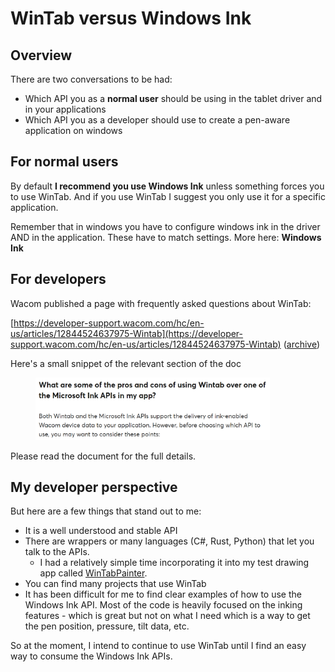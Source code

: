 # WinTab versus Windows Ink

## Overview

There are two conversations to be had:

* Which API you as a **normal user** should be using in the tablet driver and in your applications
* Which API you as a developer should use to create a pen-aware application on windows

## For normal users

By default **I recommend you use Windows Ink** unless something forces you to use WinTab. And if you use WinTab I suggest you only use it for a specific application.

Remember that in windows you have to configure windows ink in the driver AND in the application. These have to match settings. More here: **Windows Ink**&#x20;

## For developers

Wacom published a page with frequently asked questions about WinTab:

[https://developer-support.wacom.com/hc/en-us/articles/12844524637975-Wintab](https://developer-support.wacom.com/hc/en-us/articles/12844524637975-Wintab) ([archive](https://archive.is/htSEG))

Here's a small snippet of the relevant section of the doc

<figure><img src="../.gitbook/assets/image (1) (1) (1) (1) (1) (1) (1) (1) (1) (1) (1) (1) (1) (1) (1) (1).png" alt="" width="375"><figcaption></figcaption></figure>

Please read the document for the full details.

## My developer perspective

But here are a few things that stand out to me:

* It is a well understood and stable API
* There are wrappers or many languages (C#, Rust, Python) that let you talk to the APIs. &#x20;
  * I had a relatively simple time incorporating it into my test drawing app called [WinTabPainter](https://github.com/TheSevenPens/WinTabPainter).
* You can find many projects that use WinTab
* It has been difficult for me to find clear examples of how to use the Windows Ink API. Most of the code is heavily focused on the inking features - which is great but not on what I need which is a way to get the pen position, pressure, tilt data, etc.

So at the moment, I intend to continue to use WinTab until I find an easy way to consume the Windows Ink APIs.

